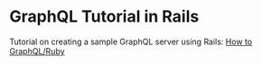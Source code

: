# GraphQL Tutorial in Rails
Tutorial on creating a sample GraphQL server using Rails: [How to GraphQL/Ruby](https://www.howtographql.com/graphql-ruby/0-introduction/)
